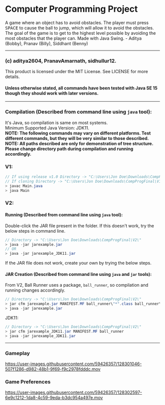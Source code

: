 # Computer Programming Project
A game where an object has to avoid obstacles. The player must press <kbd>SPACE</kbd> to cause the ball to jump, which will allow it to avoid the obstacles. The goal of the game is to get to the highest level possible by avoiding the most obstacles that the player can. Made with Java Swing. - Aditya (Bobby), Pranav (Billy), Siddhant (Benny)

---------------------------------------------------------------------------------------------------

### (c) aditya2604, PranavAmarnath, sidhullur12.
This product is licensed under the MIT License. See LICENSE for more details.
#### Unless otherwise stated, all commands have been tested with Java SE 15 though they should work with later versions.

---------------------------------------------------------------------------------------------------

### Compilation (Described from command line using `java` tool):
It's Java, so compilation is same on most systems.
<br />
Minimum Supported Java Version: JDK11.
<br />
**NOTE: The following commands may vary on different platforms. Test different commands, but they will be very similar to those described.**
<br />
**NOTE: All paths described are only for demonstration of tree structure. Please change directory path during compilation and running accordingly.**
<br />
### V1:
```java
// If using release v1.0 Directory -> "C:\Users\Jon Doe\Downloads\CompProgFinal-1.0\"
// If cloning Directory -> "C:\Users\Jon Doe\Downloads\CompProgFinal\V1\"
> javac Main.java
> java Main
```
### V2:
#### Running (Described from command line using `java` tool):
Double-click the JAR file present in the folder. If this doesn't work, try the below steps in command line.
```java
// Directory -> "C:\Users\Jon Doe\Downloads\CompProgFinal\V2\"
> java -jar jarexample.jar
// OR
> java -jar jarexample_JDK11.jar
```
If the JAR file does not work, create your own by trying the below steps.
#### JAR Creation (Described from command line using `java` and `jar` tools):
From V2, Ball Runner uses a package, `ball_runner`, so compilation and running changes accordingly.
```java
// Directory -> "C:\Users\Jon Doe\Downloads\CompProgFinal\V2\"
> jar cfm jarexample.jar MANIFEST.MF ball_runner\"*".class ball_runner\img\"*"."*"
> java -jar jarexample.jar
```
JDK11:
```java
// Directory -> "C:\Users\Jon Doe\Downloads\CompProgFinal\V2\"
> jar cfm jarexample_JDK11.jar MANIFEST.MF ball_runner
> java -jar jarexample_JDK11.jar
```

---------------------------------------------------------------------------------------------------

### Gameplay
https://user-images.githubusercontent.com/59426357/128301046-507f1286-d982-48b1-9f69-f9c2978fdddc.mov

### Game Preferences
https://user-images.githubusercontent.com/59426357/128302597-6e9c1212-1da8-4c59-9eda-b3dc954a497e.mov
